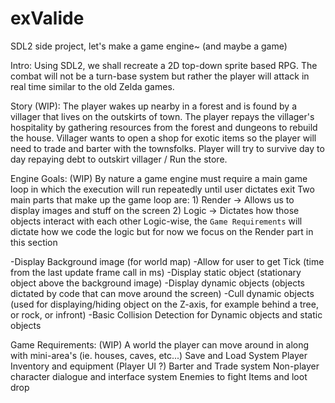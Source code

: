 # exValide
SDL2 side project, let's make a game engine~ (and maybe a game)

Intro:
Using SDL2, we shall recreate a 2D top-down sprite based RPG. 
The combat will not be a turn-base system but rather the player will attack in real time similar to the old Zelda games.

Story (WIP):
  The player wakes up nearby in a forest and is found by a villager that lives on the outskirts of town.
  The player repays the villager's hospitality by gathering resources from the forest and dungeons to rebuild the house.
  Villager wants to open a shop for exotic items so the player will need to trade and barter with the townsfolks.
  Player will try to survive day to day repaying debt to outskirt villager / Run the store.


Engine Goals: (WIP)
By nature a game engine must require a main game loop in which the execution will run repeatedly until user dictates exit
  Two main parts that make up the game loop are:
    1) Render -> Allows us to display images and stuff on the screen
    2) Logic -> Dictates how those objects interact with each other
  Logic-wise, the `Game Requirements` will dictate how we code the logic but for now we focus on the Render part in this section
  
  -Display Background image (for world map)
  -Allow for user to get Tick (time from the last update frame call in ms)
  -Display static object (stationary object above the background image)
  -Display dynamic objects (objects dictated by code that can move around the screen)
  -Cull dynamic objects (used for displaying/hiding object on the Z-axis, for example behind a tree, or rock, or infront)
  -Basic Collision Detection for Dynamic objects and static objects
  
  
Game Requirements: (WIP)
  A world the player can move around in along with mini-area's (ie. houses, caves, etc...)
  Save and Load System
  Player Inventory and equipment (Player UI ?)
  Barter and Trade system
  Non-player character dialogue and interface system
  Enemies to fight
  Items and loot drop
  
  
  
  

